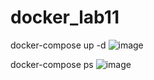 # docker_lab11
docker-compose up -d
![image](https://github.com/romanpozii/docker_lab11/assets/101058688/731f3605-b189-4e72-adb9-9773fe03939a)


docker-compose ps
![image](https://github.com/romanpozii/docker_lab11/assets/101058688/d0b8f0f6-6244-488a-a3a5-3168dda28507)


